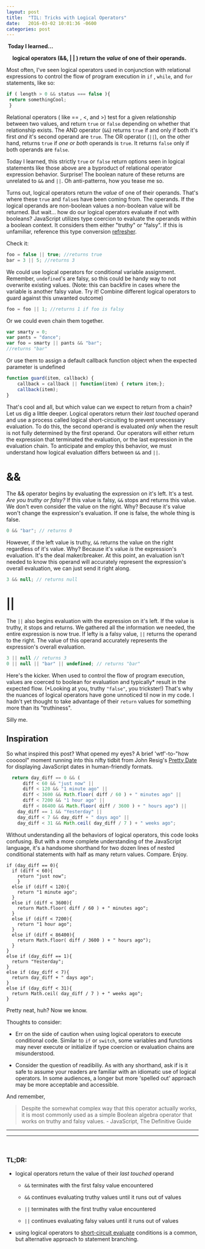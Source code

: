 ```yaml
---
layout: post
title:  "TIL: Tricks with Logical Operators"
date:   2016-03-02 10:01:36 -0600
categories: post
---
```


  &nbsp;**Today I learned...**

  &nbsp; &nbsp; **logical operators (&&, &#124; &#124; ) return the _value_ of one of their operands.**



Most often, I've seen logical operators used in conjunction with relational expressions to control the flow of program execution in `if` , `while`, and `for` statements, like so:

```javascript
if ( length > 0 && status === false ){
 return somethingCool;
 }
```

Relational operators ( like == , <, and >) test for a given relationship between two values, and return `true` or `false` depending on whether that relationship exists. The AND operator (`&&`) returns `true` if and only if both it's first _and_ it's second operand are `true`. The OR operator (`||`), on the other hand, returns `true` if _one or both_ operands is `true`.  It returns `false` only if both operands are `false`.  


Today I learned, this strictly `true` or `false` return options seen in logical statements like those above are a byproduct of  relational operator expression behavior. Surprise! The boolean nature of these returns are unrelated to `&&` and `||`. Oh anti-patterns, how you tease me so.

Turns out, logical operators return the _value_ of one of their operands. That's where these `true` and `false`s have been coming from. The operands. If the logical operands are non-boolean values a non-boolean value will be returned. But wait... how do our logical operators evaluate if not with booleans? JavaScript utilizes type coercion to evaluate the operands within a boolean context. It considers them either "truthy" or "falsy". If this is unfamiliar, reference this type conversion [refresher](http://www.w3schools.com/js/js_type_conversion.asp). 

Check it:

```javascript
foo = false || true; //returns true
bar = 3 || 5; //returns 3
```

We could use logical operators for conditional variable assignment. Remember, `undefined`'s are falsy, so this could be handy way to not overwrite existing values. (Note: this can backfire in cases where the variable is another falsy value. Try it! Combine different logical operators to guard against this unwanted outcome)

```javascript
foo = foo || 1; //returns 1 if foo is falsy
```

Or we could even chain them together.

```javascript
var smarty = 0;
var pants = "dance";
var foo = smarty || pants && "bar";
//returns "bar"
```

Or use them to assign a default callback function object when the expected parameter is undefined

```javascript
function guard(item, callback) {
    callback = callback || function(item) { return item;};
    callback(item); 
}
```
That's cool and all, but which value can we expect to return from a chain? Let us dig a little deeper. Logical operators return their _last touched_ operand and use a process called logical short-circuiting to prevent unecessary evaluation. To do this, the second operand is evaluated *only* when the result is not fully determined by the first operand. Our operators will either return the expression that terminated the evaluation, or the last expression in the evaluation chain. To anticipate and employ this behavior, we must understand how logical evaluation differs between `&&` and `||`.

# &&

The && operator begins by evaluating the expression on it's left. It's a test. _Are you truthy or falsy?_ 
If this value is falsy, `&&` stops and returns this value. We don't even consider the value on the right. Why? Because it's value won't change the expression's evaluation. If one is false, the whole thing is false.

```javascript
0 && "bar"; // returns 0
```

However, if the left value is truthy, `&&` returns the value on the right regardless of it's value. Why? Because it's value _is_ the expression's evaluation. It's the deal maker/breaker. At this point, an evaluation isn't needed to know this operand will accurately represent the expression's overall evaluation, we can just send it right along. 
    

```javascript
3 && null; // returns null
```

# ||

The ```||``` also begins evaluation with the expression on it's left. If the value is truthy, it stops and returns. We gathered all the information we needed, the entire expression is now true. If lefty is a falsy value, `||` returns the operand to the right. The value of this operand accurately represents the expression's overall evaluation. 

```javascript
3 || null // returns 3
0 || null || "bar" || undefined; // returns "bar"
```

Here's the kicker. When used to control the flow of program execution, values are coerced to boolean for evaluation and typically* result in the expected flow. (*Looking at you, truthy `"false"`, you trickster!)  That's why the nuances of logical operators have gone unnoticed til now in my code. I hadn't yet thought to take advantage of their `return` values for something more than its "truthiness".

Silly me.

## Inspiration

So what inspired this post? What opened my eyes? A brief 'wtf'-to-"how coooool" moment running into this nifty tidbit from John Resig's [Pretty Date](http://ejohn.org/files/pretty.js "source") for displaying JavaScript dates in human-friendly formats. 

```javascript
  return day_diff == 0 && (
      diff < 60 && "just now" ||
      diff < 120 && "1 minute ago" ||
      diff < 3600 && Math.floor( diff / 60 ) + " minutes ago" ||
      diff < 7200 && "1 hour ago" ||
      diff < 86400 && Math.floor( diff / 3600 ) + " hours ago") ||
    day_diff == 1 && "Yesterday" ||
    day_diff < 7 && day_diff + " days ago" ||
    day_diff < 31 && Math.ceil( day_diff / 7 ) + " weeks ago";
```
 Without understanding all the behaviors of logical operators, this code looks confusing. But with a more complete understanding of the JavaScript language, it's a handsome shorthand for two dozen lines of nested conditional statements with half as many return values. Compare. Enjoy. 

```
if (day_diff == 0){
  if (diff < 60){
    return "just now";
    }
  else if (diff < 120){
    return "1 minute ago";
  }
  else if (diff < 3600){
    return Math.floor( diff / 60 ) + " minutes ago";
  }
  else if (diff < 7200){
    return "1 hour ago";
  }
  else if (diff < 86400){
    return Math.floor( diff / 3600 ) + " hours ago");
  }
}
else if (day_diff == 1){
  return "Yesterday";
} 
else if (day_diff < 7){
  return day_diff + " days ago";
} 
else if (day_diff < 31){
  return Math.ceil( day_diff / 7 ) + " weeks ago";
}
```

Pretty neat, huh? Now we know. 

Thoughts to consider:

- Err on the side of caution when using logical operators to execute conditional code. Similar to `if` or `switch`, some variables and functions may never execute or initialize if type coercion or evaluation chains are misunderstood.

- Consider the question of readibiliy. As with any shorthand, ask if is it safe to assume your readers are familiar with an idiomatic use of logical operators. In some audiences, a longer but more 'spelled out' approach may be more acceptable and accessible.

And remember,

>Despite the somewhat complex way that this operator actually works, it is most commonly used as a simple Boolean algebra operator that works on truthy and falsy values. - JavaScript, The Definitive Guide

---

---
<br>

### TL;DR:
* logical operators return the value of their _last touched_ operand
  * `&&` terminates with the first falsy value encountered
  * `&&` continues evaluating truthy values until it runs out of values
  
  * `||` terminates with the first truthy value encountered
  * `||` continues evaluating falsy values until it runs out of values
* using logical operators to [short-circuit evaluate](https://en.wikipedia.org/wiki/Short-circuit_evaluation) conditions is a common, but alternative approach to statement branching.





